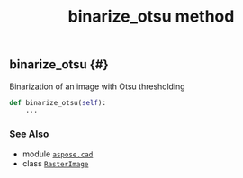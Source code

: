 ﻿---
title: binarize_otsu method
second_title: Aspose.CAD for Python via .NET API References
description: 
type: docs
weight: 70
url: /python-net/aspose.cad/rasterimage/binarize_otsu/
is_root: false
---

## binarize_otsu {#}

Binarization of an image with Otsu thresholding



```python
def binarize_otsu(self):
    ...
```





### See Also
* module [`aspose.cad`](../../)
* class [`RasterImage`](/cad/python-net/aspose.cad/rasterimage)
